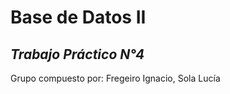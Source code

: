 # Base de Datos II
  
*Trabajo Práctico N°4*  
---
Grupo compuesto por: Fregeiro Ignacio, Sola Lucía

